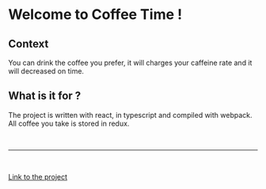 # Welcome to Coffee Time !

## Context

You can drink the coffee you prefer, it will charges your caffeine rate and it will decreased on time.

## What is it for ?

The project is written with react, in typescript and compiled with webpack. All coffee you take is stored in redux.

<br />
<hr>
<br />

<a href="#" target="blank">Link to the project</a>
